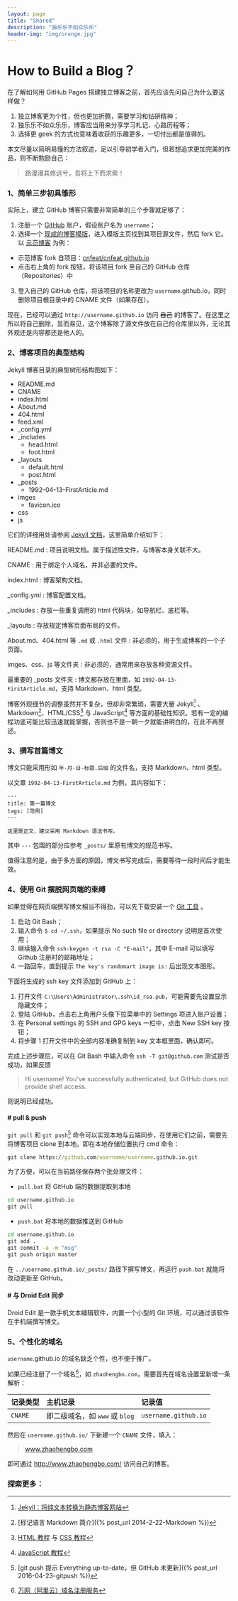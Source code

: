 ```yaml
---
layout: page
title: "Shared"
description: "独乐乐不如众乐乐"
header-img: "img/orange.jpg"
---
```


# How to Build a Blog？

在了解如何用 GitHub Pages 搭建独立博客之前，首先应该先问自己为什么要这样做？

1. 独立博客更为个性，但也更加折腾，需要学习和钻研精神；
2. 独乐乐不如众乐乐，博客应当用来分享学习札记、心路历程等；
3. 选择更 geek 的方式也意味着收获的乐趣更多，一切付出都是值得的。

本文尽量以简明易懂的方法叙述，足以引导初学者入门，但若想追求更加完美的作品，则不断勉励自己：

> 路漫漫其修远兮，吾将上下而求索！

### 1、简单三步初具雏形

实际上，建立 GitHub 博客只需要非常简单的三个步骤就足够了：

1. 注册一个 [GitHub](https://github.com/) 账户，假设账户名为 `username`；
2. 选择一个 [现成的博客模版](http://jekyllthemes.org/)，进入模版主页找到其项目源文件，然后 fork 它。以 [示范博客](http://www.zhaohengbo.com/) 为例：
  - 示范博客 fork 自项目：[cnfeat/cnfeat.github.io](https://github.com/cnfeat/cnfeat.github.io)
  - 点击右上角的 fork 按钮，将该项目 fork 至自己的 GitHub 仓库（Repositories）中
3. 登入自己的 GitHub 仓库，将该项目的名称更改为 `username`.github.io，同时删除项目根目录中的 CNAME 文件（如果存在）。

现在，已经可以通过 `http://username.github.io` 访问 ~~自己~~ 的博客了。在这里之所以将自己删除，显而易见，这个博客除了源文件放在自己的仓库里以外，无论其外观还是内容都还是他人的。

### 2、博客项目的典型结构

Jekyll 博客目录的典型树形结构图如下：

- README.md
- CNAME
- index.html
- About.md
- 404.html
- feed.xml
- _config.yml
- _includes
  - head.html
  - foot.html
- _layouts
  - default.html
  - post.html
- _posts
  - 1992-04-13-FirstArticle.md
- imges
  - favicon.ico
- css
- js

它们的详细用处请参阅 [Jekyll 文档](http://jekyllcn.com/docs/structure/)，这里简单介绍如下：

README.md
:   项目说明文档。属于描述性文件，与博客本身关联不大。

CNAME
:   用于绑定个人域名，并非必要的文件。

index.html
:   博客架构文档。

_config.yml
:   博客配置文档。

_includes
:   存放一些重复调用的 html 代码块，如导航栏、底栏等。

_layouts 
:   存放规定博客页面布局的文件。

About.md、404.html 等 `.md` 或 `.html` 文件 
:   非必须的，用于生成博客的一个子页面。

imges、css、js 等文件夹 
:   非必须的，通常用来存放各种资源文件。

最重要的 _posts 文件夹 
:   博文都存放在里面，如 `1992-04-13-FirstArticle.md`，支持 Markdown、html 类型。
 
博客外观细节的调整虽然并不复杂，但却非常繁琐，需要大量 Jekyll[^Jekyll] 、Markdown[^Markdown]、HTML/CSS[^HTMLCSS] 与 JavaScript[^JavaScript] 等方面的基础性知识。若有一定的编程功底可能比较迅速就能掌握，否则也不是一朝一夕就能讲明白的，在此不再赘述。

[^Jekyll]: [Jekyll：将纯文本转换为静态博客网站](http://jekyllcn.com/)

[^Markdown]: [标记语言 Markdown 简介]({% post_url 2014-2-22-Markdown %})

[^HTMLCSS]: [HTML 教程](http://www.w3school.com.cn/h.asp) 与 [CSS 教程](http://www.w3school.com.cn/css/index.asp)

[^JavaScript]: [JavaScript 教程](http://www.w3school.com.cn/js/)

### 3、撰写首篇博文

博文只能采用形如 `年-月-日-标题.后缀` 的文件名，支持 Markdown、html 类型。

以文章 `1992-04-13-FirstArticle.md` 为例，其内容如下：

```
---
title: 第一篇博文
tags: [范例]
---

这里是正文，建议采用 Markdown 语法书写。
```

其中 `---` 包围的部分应参考 `_posts/` 里原有博文的规范书写。

值得注意的是，由于多方面的原因，博文书写完成后，需要等待一段时间后才能生效。

### 4、使用 Git 摆脱网页端的束缚

如果觉得在网页端撰写博文相当不得劲，可以先下载安装一个 [Git 工具](https://git-scm.com/) 。

1. 启动 Git Bash；
2. 输入命令 `$ cd ~/.ssh`，如果提示 No such file or directory 说明是首次使用；
3. 继续输入命令 `ssh-keygen -t rsa -C "E-mail"`，其中 E-mail 可以填写 Github 注册时的邮箱地址；
4. 一路回车，直到提示 `The key's randomart image is:` 后出现文本图形。

下面将生成的 ssh key 文件添加到 GitHub 上：

1. 打开文件 `C:\Users\Administrator\.ssh\id_rsa.pub`，可能需要先设置显示隐藏文件；
2. 登陆 GitHub，点击右上角用户头像下拉菜单中的 Settings 项进入账户设置；
3. 在 Personal settings 的 SSH and GPG keys 一栏中，点击 New SSH key 按钮；
4. 将步骤 1 打开文件中的全部内容准确复制到 key 文本框里面，确认即可。

完成上述步骤后，可以在 Git Bash 中输入命令 `ssh -T git@github.com` 测试是否成功，如果反馈 

> Hi username! You've successfully authenticated, but GitHub does not provide shell access.

则说明已经成功。

#### # pull & push

`git pull` 和 `git push`[^push] 命令可以实现本地与云端同步，在使用它们之前，需要先将博客项目 clone 到本地。即在本地存储位置执行 cmd 命令：

```bat
git clone https://github.com/username/username.github.io.git
```

为了方便，可以在当前路径保存两个批处理文件：

- `pull.bat` 将 GitHub 端的数据提取到本地

```bat
cd username.github.io
git pull
```

- `push.bat` 将本地的数据推送到 GitHub 

```bat
cd username.github.io
git add .
git commit -a -m "msg"
git push origin master
```

[^push]: [git push 提示 Everything up-to-date，但 GitHub 未更新]({% post_url 2016-04-23-gitpush %})

在 `../username.github.io/_posts/` 路径下撰写博文，再运行 `push.bat` 就能将改动更新至 GitHub。

#### # 与 Droid Edit 同步

Droid Edit 是一款手机文本编辑软件，内置一个小型的 Git 环境，可以通过该软件在手机端撰写博文。

### 5、个性化的域名

`username`.github.io 的域名缺乏个性，也不便于推广。

如果已经注册了一个域名[^DNS]，如 `zhaohengbo.com`，需要首先在域名设置里新增一条解析：

|记录类型|主机记录|记录值|
|:--|:--|:--|
|`CNAME`|即二级域名，如 `www` 或 `blog`| `username.github.io` |

然后在 `username.github.io/` 下新建一个 `CNAME` 文件，填入：

> www.zhaohengbo.com

即可通过 <http://www.zhaohengbo.com/> 访问自己的博客。


[^DNS]: [万网（阿里云）域名注册服务](https://wanwang.aliyun.com/domain/)

### 探索更多：


